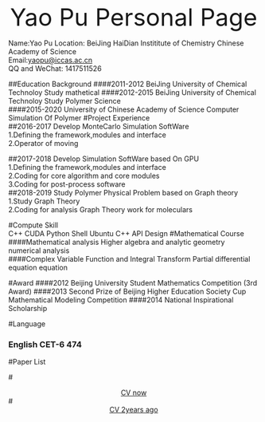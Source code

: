 <font size =8><center>Yao Pu Personal Page</center></font>
<!-- Use retext Generate -->
Name:Yao Pu
Location: BeiJing HaiDian  Instititute of Chemistry Chinese Academy of Science  
Email:<yaopu@iccas.ac.cn>  
QQ and WeChat: 1417511526

##Education Background
####2011-2012 BeiJing University of Chemical Technoloy          Study mathetical
####2012-2015 BeiJing University of Chemical Technoloy          Study Polymer Science    
####2015-2020 University of Chinese Academy of Science          Computer Simulation Of Polymer
#Project Experience  
##2016-2017 Develop MonteCarlo Simulation SoftWare    
1.Defining the framework,modules and interface  
2.Operator of moving  

##2017-2018 Develop Simulation SoftWare based On GPU  
1.Defining the framework,modules and interface  
  2.Coding for core algorithm and core modules  
  3.Coding for post-process software  
##2018-2019 Study Polymer Physical Problem based on Graph theory  
1.Study Graph Theory  
2.Coding for analysis Graph Theory work for  moleculars  

#Compute Skill  
C++ CUDA  Python Shell Ubuntu  C++ API Design
#Mathematical Course  
####Mathematical analysis Higher algebra and analytic geometry numerical analysis   
####Complex Variable Function and Integral Transform Partial differential equation equation  
  
#Award
####2012 Beijing University Student Mathematics Competition (3rd Award)
####2013 Second Prize of Beijing Higher Education Society Cup Mathematical Modeling Competition
####2014 National Inspirational Scholarship

#Language
### English CET-6 474  

#Paper List  

#<center>[CV now](个人简历Key.pdf)</center>
#<center>[CV 2years ago](个人简历V4.pdf)</center>

